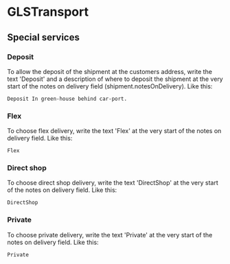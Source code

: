 # GLSTransport

## Special services

### Deposit

To allow the deposit of the shipment at the customers address, write the text 'Deposit' and a description of where to deposit the shipment at the very start of the notes on delivery field (shipment.notesOnDelivery). Like this:

```
Deposit In green-house behind car-port.
```

### Flex

To choose flex delivery, write the text 'Flex' at the very start of the notes on delivery field. Like this:
```
Flex
```

### Direct shop

To choose direct shop delivery, write the text 'DirectShop' at the very start of the notes on delivery field. Like this:
```
DirectShop
```

### Private 

To choose private delivery, write the text 'Private' at the very start of the notes on delivery field. Like this:
```
Private
```


